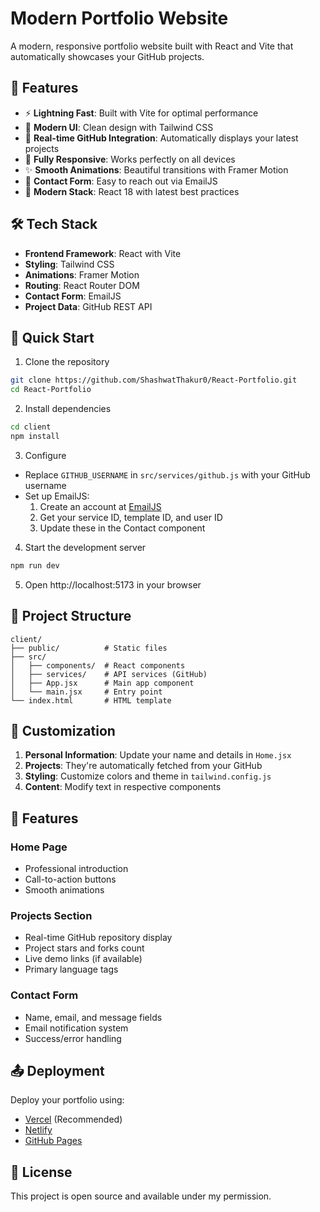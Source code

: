 # Modern Portfolio Website

A modern, responsive portfolio website built with React and Vite that automatically showcases your GitHub projects.

## 🌟 Features

- ⚡️ **Lightning Fast**: Built with Vite for optimal performance
- 🎨 **Modern UI**: Clean design with Tailwind CSS
- 🔄 **Real-time GitHub Integration**: Automatically displays your latest projects
- 📱 **Fully Responsive**: Works perfectly on all devices
- ✨ **Smooth Animations**: Beautiful transitions with Framer Motion
- 📧 **Contact Form**: Easy to reach out via EmailJS
- 🌙 **Modern Stack**: React 18 with latest best practices

## 🛠️ Tech Stack

- **Frontend Framework**: React with Vite
- **Styling**: Tailwind CSS
- **Animations**: Framer Motion
- **Routing**: React Router DOM
- **Contact Form**: EmailJS
- **Project Data**: GitHub REST API

## 🚀 Quick Start

1. Clone the repository
```bash
git clone https://github.com/ShashwatThakur0/React-Portfolio.git
cd React-Portfolio
```

2. Install dependencies
```bash
cd client
npm install
```

3. Configure
- Replace `GITHUB_USERNAME` in `src/services/github.js` with your GitHub username
- Set up EmailJS:
  1. Create an account at [EmailJS](https://www.emailjs.com/)
  2. Get your service ID, template ID, and user ID
  3. Update these in the Contact component

4. Start the development server
```bash
npm run dev
```

5. Open http://localhost:5173 in your browser

## 📝 Project Structure

```
client/
├── public/          # Static files
├── src/
│   ├── components/  # React components
│   ├── services/    # API services (GitHub)
│   ├── App.jsx      # Main app component
│   └── main.jsx     # Entry point
└── index.html       # HTML template
```

## 🎨 Customization

1. **Personal Information**: Update your name and details in `Home.jsx`
2. **Projects**: They're automatically fetched from your GitHub
3. **Styling**: Customize colors and theme in `tailwind.config.js`
4. **Content**: Modify text in respective components

## 📱 Features

### Home Page
- Professional introduction
- Call-to-action buttons
- Smooth animations

### Projects Section
- Real-time GitHub repository display
- Project stars and forks count
- Live demo links (if available)
- Primary language tags

### Contact Form
- Name, email, and message fields
- Email notification system
- Success/error handling

## 📤 Deployment

Deploy your portfolio using:
- [Vercel](https://vercel.com/) (Recommended)
- [Netlify](https://www.netlify.com/)
- [GitHub Pages](https://pages.github.com/)

## 📄 License

This project is open source and available under my permission.
